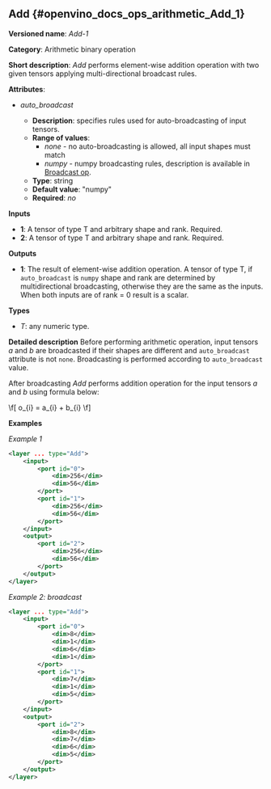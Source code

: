 ## Add <a name="Add"></a> {#openvino_docs_ops_arithmetic_Add_1}

**Versioned name**: *Add-1*

**Category**: Arithmetic binary operation

**Short description**: *Add* performs element-wise addition operation with two given tensors applying multi-directional broadcast rules.

**Attributes**:

* *auto_broadcast*

  * **Description**: specifies rules used for auto-broadcasting of input tensors.
  * **Range of values**:
    * *none* - no auto-broadcasting is allowed, all input shapes must match
    * *numpy* - numpy broadcasting rules, description is available in <a href="https://github.com/openvinotoolkit/openvino/blob/master/docs/ops/movement/Broadcast_1.md">Broadcast op</a>.
  * **Type**: string
  * **Default value**: "numpy"
  * **Required**: *no*

**Inputs**

* **1**: A tensor of type T and arbitrary shape and rank. Required.
* **2**: A tensor of type T and arbitrary shape and rank. Required.

**Outputs**

* **1**: The result of element-wise addition operation. A tensor of type T, if `auto_broadcast` is `numpy` shape and rank are determined by multidirectional broadcasting, otherwise they are the same as the inputs. When both inputs are of rank = 0 result is a scalar.

**Types**

* *T*: any numeric type.

**Detailed description**
Before performing arithmetic operation, input tensors *a* and *b* are broadcasted if their shapes are different and `auto_broadcast` attribute is not `none`. Broadcasting is performed according to `auto_broadcast` value.

After broadcasting *Add* performs addition operation for the input tensors *a* and *b* using formula below:

\f[
o_{i} = a_{i} + b_{i}
\f]

**Examples**

*Example 1*

```xml
<layer ... type="Add">
    <input>
        <port id="0">
            <dim>256</dim>
            <dim>56</dim>
        </port>
        <port id="1">
            <dim>256</dim>
            <dim>56</dim>
        </port>
    </input>
    <output>
        <port id="2">
            <dim>256</dim>
            <dim>56</dim>
        </port>
    </output>
</layer>
```

*Example 2: broadcast*
```xml
<layer ... type="Add">
    <input>
        <port id="0">
            <dim>8</dim>
            <dim>1</dim>
            <dim>6</dim>
            <dim>1</dim>
        </port>
        <port id="1">
            <dim>7</dim>
            <dim>1</dim>
            <dim>5</dim>
        </port>
    </input>
    <output>
        <port id="2">
            <dim>8</dim>
            <dim>7</dim>
            <dim>6</dim>
            <dim>5</dim>
        </port>
    </output>
</layer>
```
